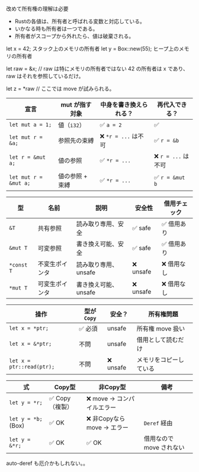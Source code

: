改めて所有権の理解は必要

- Rustの各値は、所有者と呼ばれる変数と対応している。
- いかなる時も所有者は一つである。
- 所有者がスコープから外れたら、値は破棄される。

let x = 42; スタック上のメモリの所有者
let y = Box::new(55); ヒープ上のメモリの所有者

let raw = &x; // raw は特にメモリの所有者ではない 42 の所有者は x であり、raw はそれを参照しているだけ。

let z = *raw // ここでは move が試みられる。


| 宣言                    | mut が指す対象 | 中身を書き換えられる？      | 再代入できる？         |
| --------------------- | --------- | ---------------- | --------------- |
| `let mut a = 1;`      | 値（`i32`）  | ✅ `a = 2`        | ✅               |
| `let mut r = &a;`     | 参照先の束縛    | ❌ `*r = ...` は不可 | ✅ `r = &b`      |
| `let r = &mut a;`     | 値の参照      | ✅ `*r = ...`     | ❌ `r = ...` は不可 |
| `let mut r = &mut a;` | 値の参照 + 束縛 | ✅ `*r = ...`     | ✅ `r = &mut b`  |

| 型          | 名前      | 説明            | 安全性      | 借用チェック |
| ---------- | ------- | ------------- | -------- | ------ |
| `&T`       | 共有参照    | 読み取り専用、安全     | ✅ safe   | ✅ 借用あり |
| `&mut T`   | 可変参照    | 書き換え可能、安全     | ✅ safe   | ✅ 借用あり |
| `*const T` | 不変生ポインタ | 読み取り専用、unsafe | ❌ unsafe | ❌ 借用なし |
| `*mut T`   | 可変生ポインタ | 書き換え可能、unsafe | ❌ unsafe | ❌ 借用なし |

| 操作                        | 型が `Copy` | 安全？      | 所有権問題        |
| ------------------------- | --------- | -------- | ------------ |
| `let x = *ptr;`           | ✅ 必須      | unsafe   | 所有権 move 扱い  |
| `let x = &*ptr;`          | 不問        | unsafe   | 借用として読むだけ    |
| `let x = ptr::read(ptr);` | 不問        | ❌ unsafe | メモリをコピーしている |

| 式                   | Copy型      | 非Copy型               | 備考              |
| ------------------- | ---------- | -------------------- | --------------- |
| `let y = *r;`       | ✅ Copy（複製） | ❌ move → コンパイルエラー    |                 |
| `let y = *b;` (Box) | ✅ OK       | ❌ 非Copyなら move → エラー | `Deref` 経由      |
| `let y = &*r;`      | ✅ OK       | ✅ OK                 | 借用なので move されない |

auto-deref も厄介かもしれない。。

